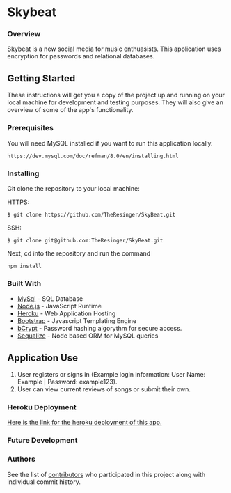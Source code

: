 # Skybeat

### Overview

Skybeat is a new social media for music enthuasists. This application uses encryption for passwords and relational databases.

## Getting Started

These instructions will get you a copy of the project up and running on your local machine for development and testing purposes. They will also give an overview of some of the app's functionality. 

### Prerequisites

You will need MySQL installed if you want to run this application locally.
```
https://dev.mysql.com/doc/refman/8.0/en/installing.html
```

### Installing

Git clone the repository to your local machine:

HTTPS: 
```
$ git clone https://github.com/TheResinger/SkyBeat.git
```
SSH:
```
$ git clone git@github.com:TheResinger/SkyBeat.git
```

Next, cd into the repository and run the command
```
npm install
```

### Built With

* [MySql](https://www.mysql.com/) - SQL Database
* [Node.js](https://nodejs.org/en) - JavaScript Runtime
* [Heroku](https://www.heroku.com/) - Web Application Hosting
* [Bootstrap](https://handlebarsjs.com/) - Javascript Templating Engine
* [bCrypt](https://www.npmjs.com/package/bcrypt) - Password hashing algorythm for secure access. 
* [Sequalize](https://sequelize.org/) - Node based ORM for MySQL queries

## Application Use

1. User registers or signs in (Example login information: User Name: Example | Password: example123).
2. User can view current reviews of songs or submit their own.

### Heroku Deployment

[Here is the link for the heroku deployment of this app.](https://skybeat.herokuapp.com/)

### Future Development


### Authors

See the list of [contributors](https://github.com/TheResinger/SkyBeat/graphs/contributors) who participated in this project along with individual commit history. 


